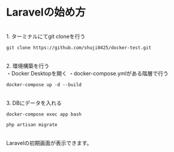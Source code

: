 # Laravelの始め方


<br>
1. ターミナルにてgit cloneを行う

```git clone
git clone https://github.com/shuji0425/docker-test.git
```
<br>
2. 環境構築を行う
<br>
・Docker Desktopを開く
・docker-compose.ymlがある階層で行う

```
docker-compose up -d --build
```
<br>
3. DBにデータを入れる

```
docker-compose exec app bash
```

```
php artisan migrate
```

<br>
Laravelの初期画面が表示できます。
